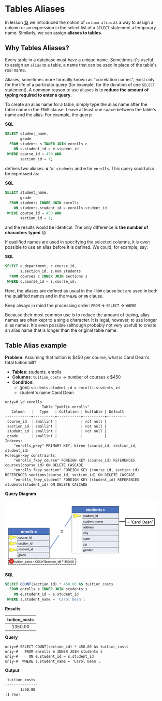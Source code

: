# Tables Aliases

In lesson [13](../01_basic_sql/13_derived_column_op_alias.md) we introduced the notion of `column alias` as a way to assign a column or an expression in the select list of a `SELECT` statement a temporary name. Similarly, we can assign **aliases to tables**.



## Why Tables Aliases?

Every table in a database must have a unique name. Sometimes it's useful to assign an `alias` to a table, a name that can be used in place of the table's real name.

Aliases, sometimes more formally known as "correlation names", exist only for the life of a particular query (for example, for the duration of one `SELECT` statement). A common reason to use aliases is to **reduce the amount of typing required to enter a query**.

To create an alias name for a table, simply type the alias name after the table name in the `FROM` clause. Leave at least one space between the table's name and the alias. For example, the query:

**SQL**
```SQL
SELECT student_name,
       grade
  FROM students s INNER JOIN enrolls e
    ON s.student_id = e.student_id
 WHERE course_id = 450 AND
       section_id = 1;
```

defines two aliases: **s** for `students` and **e** for `enrolls`. This query could also be expressed as:

**SQL**
```SQL
SELECT student_name,
       grade
  FROM students INNER JOIN enrolls
    ON students.student_id = enrolls.student_id
 WHERE course_id = 450 AND
       section_id = 1;
```

and the results would be identical. The only difference is **the number of characters typed** :smile:.

If qualified names are used in specifying the selected columns, it is even possible to use an alias before it is defined. We could, for example, say:

**SQL**
```SQL
SELECT c.department, c.course_id,
       s.section_id, s.num_students
  FROM courses c INNER JOIN sections s
 WHERE c.course_id = s.course_id;
```

Here, the aliases are defined as usual in the `FROM` clause but are used in both the qualified names and in the `WHERE` or `ON` clause.

Keep always in mind the processing order: `FROM` **->** `SELECT` **->** `WHERE`

Because their most common use is to reduce the amount of typing, alias names are often kept to a single character. It is legal, however, to use longer alias names. It's even possible (although probably not very useful) to create an alias name that is longer than the original table name.  

## Table Alias example

**Problem**: Assuming that tuition is $450 per course, what is Carol Dean's total tuition bill?

- **Tables**: students, enrolls
- **Columns**: `tuition_costs` -> number of courses x $450
- **Condition**:
  - (join) `students.student_id = enrolls.students_id`
  - student's name Carol Dean

```console
uniy=# \d enrolls
                 Table "public.enrolls"
   Column   |   Type   | Collation | Nullable | Default
------------+----------+-----------+----------+---------
 course_id  | smallint |           | not null |
 section_id | smallint |           | not null |
 student_id | smallint |           | not null |
 grade      | smallint |           |          |
Indexes:
    "enrolls_pkey" PRIMARY KEY, btree (course_id, section_id, student_id)
Foreign-key constraints:
    "enrolls_fkey_course" FOREIGN KEY (course_id) REFERENCES courses(course_id) ON DELETE CASCADE
    "enrolls_fkey_section" FOREIGN KEY (course_id, section_id) REFERENCES sections(course_id, section_id) ON DELETE CASCADE
    "enrolls_fkey_student" FOREIGN KEY (student_id) REFERENCES students(student_id) ON DELETE CASCADE
```

**Query Diagram**

![join diagram](./images/13_alias.png)

**SQL**

```SQL
SELECT COUNT(section_id) * 450.00 AS tuition_costs
  FROM enrolls e INNER JOIN students s
    ON e.student_id = s.student_id
 WHERE s.student_name = 'Carol Dean';
```

**Results**

|tuition_costs|
|:------------:|
|      1350.00|

**Query**
```console
uniy=# SELECT COUNT(section_id) * 450.00 As tuition_costs
uniy-#   FROM enrolls e INNER JOIN students s
uniy-#     ON e.student_id = s.student_id
uniy-#  WHERE s.student_name = 'Carol Dean';
```

**Output**
```console
 tuition_costs
---------------
       1350.00
(1 row)
```
